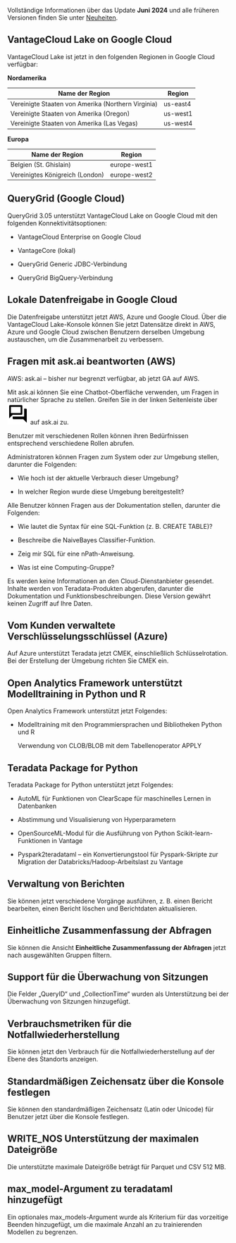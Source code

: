 Vollständige Informationen über das Update **Juni 2024** und alle früheren Versionen finden Sie unter [Neuheiten](https://docs.teradata.com/access/sources/dita/topic?dita:mapPath=phg1621910019905.ditamap&dita:ditavalPath=pny1626732985837.ditaval&dita:topicPath=lpz1632246643646.dita).

VantageCloud Lake on Google Cloud
---------------------------------

VantageCloud Lake ist jetzt in den folgenden Regionen in Google Cloud verfügbar:

**Nordamerika**

| Name der Region                                    | Region   |
|----------------------------------------------------|----------|
| Vereinigte Staaten von Amerika (Northern Virginia) | us-east4 |
| Vereinigte Staaten von Amerika (Oregon)            | us-west1 |
| Vereinigte Staaten von Amerika (Las Vegas)         | us-west4 |

**Europa**

| Name der Region                 | Region       |
|---------------------------------|--------------|
| Belgien (St. Ghislain)          | europe-west1 |
| Vereinigtes Königreich (London) | europe-west2 |

QueryGrid (Google Cloud)
------------------------

QueryGrid 3.05 unterstützt VantageCloud Lake on Google Cloud mit den folgenden Konnektivitätsoptionen:

-   VantageCloud Enterprise on Google Cloud

-   VantageCore (lokal)

-   QueryGrid Generic JDBC-Verbindung

-   QueryGrid BigQuery-Verbindung

Lokale Datenfreigabe in Google Cloud
------------------------------------

Die Datenfreigabe unterstützt jetzt AWS, Azure und Google Cloud. Über die VantageCloud Lake-Konsole können Sie jetzt Datensätze direkt in AWS, Azure und Google Cloud zwischen Benutzern derselben Umgebung austauschen, um die Zusammenarbeit zu verbessern.

Fragen mit ask.ai beantworten (AWS)
-----------------------------------

AWS: ask.ai – bisher nur begrenzt verfügbar, ab jetzt GA auf AWS.

Mit ask.ai können Sie eine Chatbot-Oberfläche verwenden, um Fragen in natürlicher Sprache zu stellen. Greifen Sie in der linken Seitenleiste über ![""](Images/pvq1709691484595.svg) auf ask.ai zu.

Benutzer mit verschiedenen Rollen können ihren Bedürfnissen entsprechend verschiedene Rollen abrufen.

Administratoren können Fragen zum System oder zur Umgebung stellen, darunter die Folgenden:

-   Wie hoch ist der aktuelle Verbrauch dieser Umgebung?

-   In welcher Region wurde diese Umgebung bereitgestellt?

Alle Benutzer können Fragen aus der Dokumentation stellen, darunter die Folgenden:

-   Wie lautet die Syntax für eine SQL-Funktion (z. B. CREATE TABLE)?

-   Beschreibe die NaiveBayes Classifier-Funktion.

-   Zeig mir SQL für eine nPath-Anweisung.

-   Was ist eine Computing-Gruppe?

Es werden keine Informationen an den Cloud-Dienstanbieter gesendet. Inhalte werden von Teradata-Produkten abgerufen, darunter die Dokumentation und Funktionsbeschreibungen. Diese Version gewährt keinen Zugriff auf Ihre Daten.

Vom Kunden verwaltete Verschlüsselungsschlüssel (Azure)
-------------------------------------------------------

Auf Azure unterstützt Teradata jetzt CMEK, einschließlich Schlüsselrotation. Bei der Erstellung der Umgebung richten Sie CMEK ein.

Open Analytics Framework unterstützt Modelltraining in Python und R
-------------------------------------------------------------------

Open Analytics Framework unterstützt jetzt Folgendes:

-   Modelltraining mit den Programmiersprachen und Bibliotheken Python und R

    Verwendung von CLOB/BLOB mit dem Tabellenoperator APPLY

Teradata Package for Python
---------------------------

Teradata Package for Python unterstützt jetzt Folgendes:

-   AutoML für Funktionen von ClearScape für maschinelles Lernen in Datenbanken

-   Abstimmung und Visualisierung von Hyperparametern

-   OpenSourceML-Modul für die Ausführung von Python Scikit-learn-Funktionen in Vantage

-   Pyspark2teradataml – ein Konvertierungstool für Pyspark-Skripte zur Migration der Databricks/Hadoop-Arbeitslast zu Vantage

Verwaltung von Berichten
------------------------

Sie können jetzt verschiedene Vorgänge ausführen, z. B. einen Bericht bearbeiten, einen Bericht löschen und Berichtdaten aktualisieren.

Einheitliche Zusammenfassung der Abfragen
-----------------------------------------

Sie können die Ansicht **Einheitliche Zusammenfassung der Abfragen** jetzt nach ausgewählten Gruppen filtern.

Support für die Überwachung von Sitzungen
-----------------------------------------

Die Felder „QueryID“ und „CollectionTime“ wurden als Unterstützung bei der Überwachung von Sitzungen hinzugefügt.

Verbrauchsmetriken für die Notfallwiederherstellung
---------------------------------------------------

Sie können jetzt den Verbrauch für die Notfallwiederherstellung auf der Ebene des Standorts anzeigen.

Standardmäßigen Zeichensatz über die Konsole festlegen
------------------------------------------------------

Sie können den standardmäßigen Zeichensatz (Latin oder Unicode) für Benutzer jetzt über die Konsole festlegen.

WRITE\_NOS Unterstützung der maximalen Dateigröße
-------------------------------------------------

Die unterstützte maximale Dateigröße beträgt für Parquet und CSV 512 MB.

max\_model-Argument zu teradataml hinzugefügt
---------------------------------------------

Ein optionales max\_models-Argument wurde als Kriterium für das vorzeitige Beenden hinzugefügt, um die maximale Anzahl an zu trainierenden Modellen zu begrenzen.
